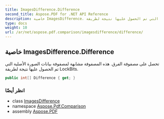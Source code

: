 ```yaml
---
title: ImagesDifference.Difference
second_title: Aspose.PDF for .NET API Reference
description: خاصية ImagesDifference. تحصل على مصفوفة الفرق. هذه المصفوفة مشابهة لمصفوفة بيانات الصورة الأصلية التي تم الحصول عليها نتيجة لطريقة LockBits
type: docs
weight: 10
url: /ar/net/aspose.pdf.comparison/imagesdifference/difference/
---
```

## خاصية ImagesDifference.Difference

تحصل على مصفوفة الفرق. هذه المصفوفة مشابهة لمصفوفة بيانات الصورة الأصلية التي تم الحصول عليها نتيجة لطريقة LockBits.

```csharp
public int[] Difference { get; }
```

### انظر أيضًا

* class [ImagesDifference](../)
* namespace [Aspose.Pdf.Comparison](../../../aspose.pdf.comparison/)
* assembly [Aspose.PDF](../../../)